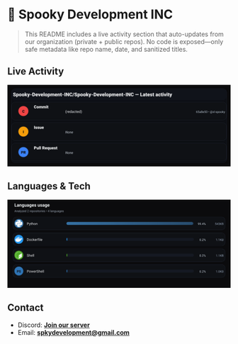 # 👻 Spooky Development INC

> This README includes a live activity section that auto-updates from our organization (private + public repos). No code is exposed—only safe metadata like repo name, date, and sanitized titles.

## Live Activity
![Repo Snapshot](./assets/repo-snapshot.svg?v=80e0b0b9b3)

## Languages & Tech
![Languages Usage](./assets/languages.svg?v=424bf506c1)

## Contact
- Discord: **[Join our server](https://discord.gg/XYspZgEEJb)**
- Email: **spkydevelopment@gmail.com**
